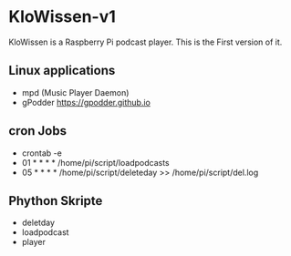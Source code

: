 KloWissen-v1
============

KloWissen is a Raspberry Pi podcast player. This is the First version of it.

## Linux applications
* mpd (Music Player Daemon) 
* gPodder https://gpodder.github.io

## cron Jobs
* crontab -e
* 01 * * * * /home/pi/script/loadpodcasts
* 05 * * * * /home/pi/script/deleteday >> /home/pi/script/del.log

## Phython Skripte
* deletday
* loadpodcast
* player
